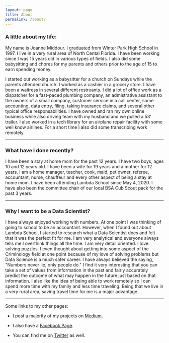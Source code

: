 ```yaml
---
layout: page
title: About
permalink: /about/
---
```

### A little about my life:
My name is Joanne Middour. I graduated from Winter Park High School in 1997. I live in a very rural area of North Cental Florida. I have been working since I was 15 years old in various types of fields. I also did some babysitting and chores for my parents and others prior to the age of 15 to earn spending money.   

I started out working as a babysitter for a church on Sundays while the parents attended church. I worked as a cashier in a grocery store. I have been a waitress in several different restruants. I did a lot of office work as a dispatcher for a fast-paced plumbing company, an admistrative assistant to the owners of a small company, customer service in a call center, some accounting, data entry, filing, taking insurance claims, and several other typical office responsabilities. I have owned and ran my own online business while also driving team with my husband and we pulled a 53' trailer. I also worked in a tech library for an airplane repair facility with some well know airlines. For a short time I also did some transcribing work remotely.

___

### What have I done recently?
I have been a stay at home mom for the past 12 years. I have two boys, ages 10 and 12 years old. I have been a wife for 19 years and a mother for 12 years. I am a home manager, teacher, cook, maid, pet owner, referee, accountant, nurse, chauffeur and every other aspect of being a stay at home mom. I have been attending Lambda School since May 4, 2020. I have also been the committee chair of our local BSA Cub Scout pack for the past 3 years.

___

### Why I want to be a Data Scientist?
I have always enjoyed working with numbers. At one point I was thinking of going to school to be an accountant. However, when I found out about Lambda School, I started to research what a Data Scientist does and felt that it was the perfect fit for me. I am very analytical and everyone always tells me I overthink things all the time. I am very detail oriented. I love solving puzzles. I even thought about getting into some aspect of the Criminology field at one point because of my love of solving problems but Data Science is a much safer career. I have always believed the saying, "Numbers never lie, only people do." I find it very interesting that you can take a set of values from information in the past and fairly accurately predict the outcome of what may happen in the future just based on that information. I also like the idea of being able to work remotely so I can spend more time with my family and less time traveling. Being that we live in a very rural area, saving travel time for me is a major advantage.

___

Some links to my other pages:

* I post a majority of my projects on [Medium](https://medium.com/@magical_satin_seal_239 "Joanne Middour - Medium Profile").

* I also have a [Facebook Page](https://www.facebook.com/JoJoMiddour "Joanne Middour - Facebook Profile").

* You can find me on [Twitter](https://twitter.com/j_middour "Joanne Middour - Twitter Profile") as well.
